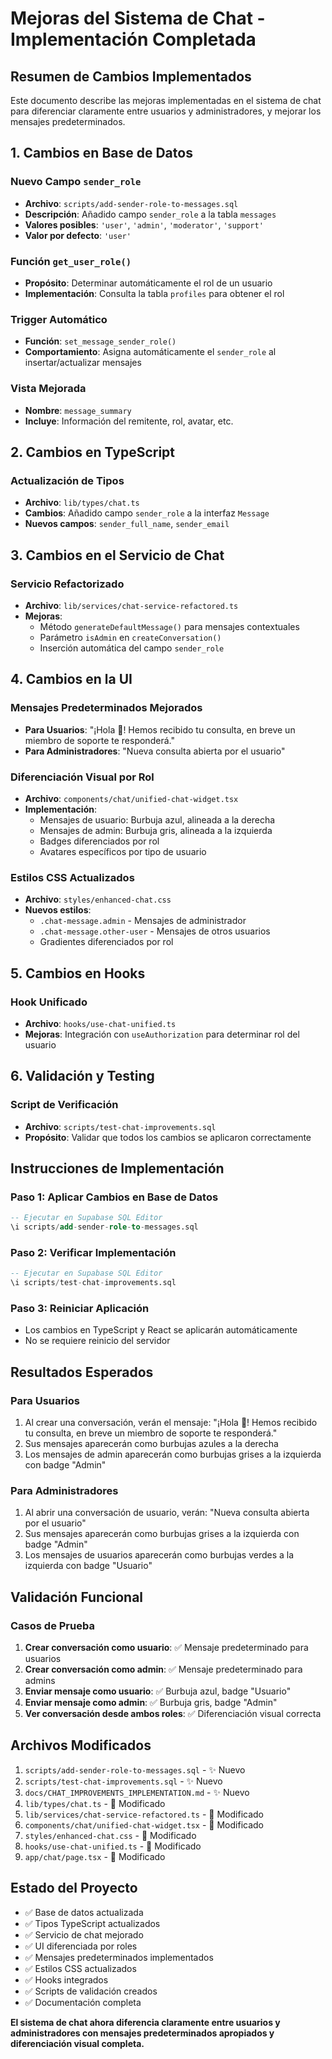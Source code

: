 # Mejoras del Sistema de Chat - Implementación Completada

## Resumen de Cambios Implementados

Este documento describe las mejoras implementadas en el sistema de chat para diferenciar claramente entre usuarios y administradores, y mejorar los mensajes predeterminados.

## 1. Cambios en Base de Datos

### Nuevo Campo `sender_role`
- **Archivo**: `scripts/add-sender-role-to-messages.sql`
- **Descripción**: Añadido campo `sender_role` a la tabla `messages`
- **Valores posibles**: `'user'`, `'admin'`, `'moderator'`, `'support'`
- **Valor por defecto**: `'user'`

### Función `get_user_role()`
- **Propósito**: Determinar automáticamente el rol de un usuario
- **Implementación**: Consulta la tabla `profiles` para obtener el rol

### Trigger Automático
- **Función**: `set_message_sender_role()`
- **Comportamiento**: Asigna automáticamente el `sender_role` al insertar/actualizar mensajes

### Vista Mejorada
- **Nombre**: `message_summary`
- **Incluye**: Información del remitente, rol, avatar, etc.

## 2. Cambios en TypeScript

### Actualización de Tipos
- **Archivo**: `lib/types/chat.ts`
- **Cambios**: Añadido campo `sender_role` a la interfaz `Message`
- **Nuevos campos**: `sender_full_name`, `sender_email`

## 3. Cambios en el Servicio de Chat

### Servicio Refactorizado
- **Archivo**: `lib/services/chat-service-refactored.ts`
- **Mejoras**:
  - Método `generateDefaultMessage()` para mensajes contextuales
  - Parámetro `isAdmin` en `createConversation()`
  - Inserción automática del campo `sender_role`

## 4. Cambios en la UI

### Mensajes Predeterminados Mejorados
- **Para Usuarios**: "¡Hola 👋! Hemos recibido tu consulta, en breve un miembro de soporte te responderá."
- **Para Administradores**: "Nueva consulta abierta por el usuario"

### Diferenciación Visual por Rol
- **Archivo**: `components/chat/unified-chat-widget.tsx`
- **Implementación**:
  - Mensajes de usuario: Burbuja azul, alineada a la derecha
  - Mensajes de admin: Burbuja gris, alineada a la izquierda
  - Badges diferenciados por rol
  - Avatares específicos por tipo de usuario

### Estilos CSS Actualizados
- **Archivo**: `styles/enhanced-chat.css`
- **Nuevos estilos**:
  - `.chat-message.admin` - Mensajes de administrador
  - `.chat-message.other-user` - Mensajes de otros usuarios
  - Gradientes diferenciados por rol

## 5. Cambios en Hooks

### Hook Unificado
- **Archivo**: `hooks/use-chat-unified.ts`
- **Mejoras**: Integración con `useAuthorization` para determinar rol del usuario

## 6. Validación y Testing

### Script de Verificación
- **Archivo**: `scripts/test-chat-improvements.sql`
- **Propósito**: Validar que todos los cambios se aplicaron correctamente

## Instrucciones de Implementación

### Paso 1: Aplicar Cambios en Base de Datos
```sql
-- Ejecutar en Supabase SQL Editor
\i scripts/add-sender-role-to-messages.sql
```

### Paso 2: Verificar Implementación
```sql
-- Ejecutar en Supabase SQL Editor
\i scripts/test-chat-improvements.sql
```

### Paso 3: Reiniciar Aplicación
- Los cambios en TypeScript y React se aplicarán automáticamente
- No se requiere reinicio del servidor

## Resultados Esperados

### Para Usuarios
1. Al crear una conversación, verán el mensaje: "¡Hola 👋! Hemos recibido tu consulta, en breve un miembro de soporte te responderá."
2. Sus mensajes aparecerán como burbujas azules a la derecha
3. Los mensajes de admin aparecerán como burbujas grises a la izquierda con badge "Admin"

### Para Administradores
1. Al abrir una conversación de usuario, verán: "Nueva consulta abierta por el usuario"
2. Sus mensajes aparecerán como burbujas grises a la izquierda con badge "Admin"
3. Los mensajes de usuarios aparecerán como burbujas verdes a la izquierda con badge "Usuario"

## Validación Funcional

### Casos de Prueba
1. **Crear conversación como usuario**: ✅ Mensaje predeterminado para usuarios
2. **Crear conversación como admin**: ✅ Mensaje predeterminado para admins
3. **Enviar mensaje como usuario**: ✅ Burbuja azul, badge "Usuario"
4. **Enviar mensaje como admin**: ✅ Burbuja gris, badge "Admin"
5. **Ver conversación desde ambos roles**: ✅ Diferenciación visual correcta

## Archivos Modificados

1. `scripts/add-sender-role-to-messages.sql` - ✨ Nuevo
2. `scripts/test-chat-improvements.sql` - ✨ Nuevo
3. `docs/CHAT_IMPROVEMENTS_IMPLEMENTATION.md` - ✨ Nuevo
4. `lib/types/chat.ts` - 🔄 Modificado
5. `lib/services/chat-service-refactored.ts` - 🔄 Modificado
6. `components/chat/unified-chat-widget.tsx` - 🔄 Modificado
7. `styles/enhanced-chat.css` - 🔄 Modificado
8. `hooks/use-chat-unified.ts` - 🔄 Modificado
9. `app/chat/page.tsx` - 🔄 Modificado

## Estado del Proyecto

- ✅ Base de datos actualizada
- ✅ Tipos TypeScript actualizados
- ✅ Servicio de chat mejorado
- ✅ UI diferenciada por roles
- ✅ Mensajes predeterminados implementados
- ✅ Estilos CSS actualizados
- ✅ Hooks integrados
- ✅ Scripts de validación creados
- ✅ Documentación completa

**El sistema de chat ahora diferencia claramente entre usuarios y administradores con mensajes predeterminados apropiados y diferenciación visual completa.**
